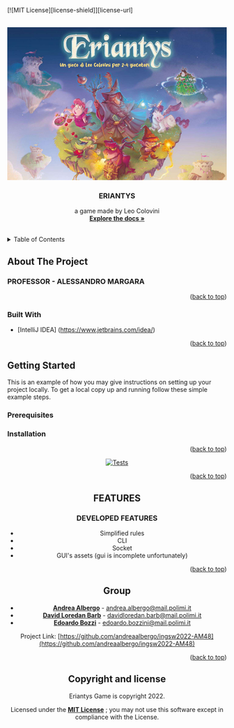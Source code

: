 <div id="top"></div>

<!-- PROJECT SHIELDS -->
[![MIT License][license-shield]][license-url]



<!-- PROJECT LOGO -->
<br />
<div align="center">
  <a href="">
    <img src="src/main/resources/Images/Eriantys.png" alt="Eriantys" width="1200" height="350">
  </a>

<h3 align="center">ERIANTYS</h3>

  <p align="center">
    a game made by Leo Colovini
    <br />
    <a href="https://github.com/andreaalbergo/ingsw2022-AM48"><strong>Explore the docs »</strong></a>
    <br />
    <br />
  </p>
</div>



<!-- TABLE OF CONTENTS -->
<details>
  <summary>Table of Contents</summary>
  <ol>
    <li>
      <a href="#about-the-project">About The Project</a>
      <ul>
        <li><a href="#built-with">Built With</a></li>
      </ul>
    </li>
    <li>
      <a href="#getting-started">Getting Started</a>
      <ul>
        <li><a href="#prerequisites">Prerequisites</a></li>
        <li><a href="#installation">Installation</a></li>
      </ul>
    </li>
    <li><a href="#features">FEATURES</a></li>
    <li>
       <a href="#prerequisites">Prerequisites</a>
      <ul>
       <li><a href="#group">Group</a></li>
      </ul>
    </li>
    <li>
      <a href="#license">Copyright and license</a>
    </li>
  </ol>
</details>



<!-- ABOUT THE PROJECT -->
## About The Project

### PROFESSOR - ALESSANDRO MARGARA
<p align="right">(<a href="#top">back to top</a>)</p>



### Built With

* [IntelliJ IDEA] (https://www.jetbrains.com/idea/)

<p align="right">(<a href="#top">back to top</a>)</p>



<!-- GETTING STARTED -->
## Getting Started

This is an example of how you may give instructions on setting up your project locally.
To get a local copy up and running follow these simple example steps.

### Prerequisites

### Installation


<p align="right">(<a href="#top">back to top</a>)</p>

<!-- TEST COVERAGES -->
<div align="center">
  <a href="">
    <img src="src/main/resources/TestCoverages.png" alt="Tests" width="1200" height="1000">
  </a>

<p align="right">(<a href="#top">back to top</a>)</p>

## FEATURES
### DEVELOPED FEATURES
- Simplified rules
- CLI
- Socket
- GUI's assets (gui is incomplete unfortunately)

<p align="right">(<a href="#top">back to top</a>)</p>

<!-- CONTACTS -->
## Group
- [__Andrea Albergo__](https://github.com/andreaalbergo) - andrea.albergo@mail.polimi.it 
- [__David Loredan Barb__](https://github.com/DavidLoredan-Barb) - davidloredan.barb@mail.polimi.it 
- [__Edoardo Bozzi__](https://github.com/EdoardoBoz) - edoardo.bozzini@mail.polimi.it


Project Link: [https://github.com/andreaalbergo/ingsw2022-AM48](https://github.com/andreaalbergo/ingsw2022-AM48)

<p align="right">(<a href="#top">back to top</a>)</p>


## Copyright and license

Eriantys Game is copyright 2022.

Licensed under the **[MIT License](https://github.com/andreaalbergo/ingsw2022-AM48/LICENSE)** ;
you may not use this software except in compliance with the License.


<!-- MARKDOWN LINKS & IMAGES -->
[license]: https://github.com/andreaalbergo/ingsw2022-AM48/LICENSE
[license-image]: https://img.shields.io/badge/License-MIT-blue.svg

